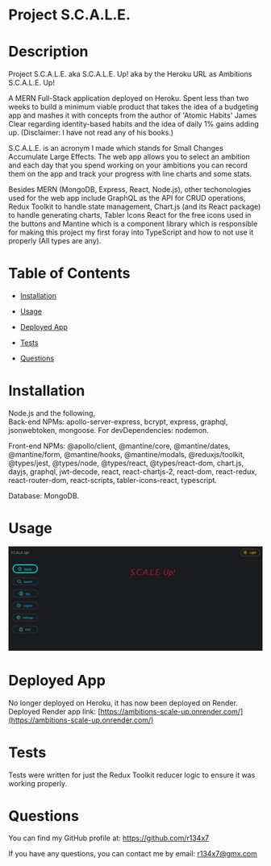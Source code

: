 # Project S.C.A.L.E.



  # Description

  Project S.C.A.L.E. aka S.C.A.L.E. Up! aka by the Heroku URL as Ambitions S.C.A.L.E. Up!
  
  A MERN Full-Stack application deployed on Heroku. Spent less than two weeks to build a minimum viable product that takes the idea of a budgeting app and mashes it with concepts from the author of 'Atomic Habits' James Clear regarding identity-based habits and the idea of daily 1% gains adding up. (Disclaimer: I have not read any of his books.)  

  S.C.A.L.E. is an acronym I made which stands for Small Changes Accumulate Large Effects. The web app allows you to select an ambition and each day that you spend working on your ambitions you can record them on the app and track your progress with line charts and some stats.  

  Besides MERN (MongoDB, Express, React, Node.js), other techonologies used for the web app include GraphQL as the API for CRUD operations, Redux Toolkit to handle state management, Chart.js (and its React package) to handle generating charts, Tabler Icons React for the free icons used in the buttons and Mantine which is a component library which is responsible for making this project my first foray into TypeScript and how to not use it properly (All types are any).

  # Table of Contents
  
  - [Installation](#installation)
  - [Usage](#usage)
  
  - [Deployed App](#deployed-app)
  - [Tests](#tests)
  - [Questions](#questions)

  # Installation
  
  Node.js and the following,    
  Back-end NPMs: apollo-server-express, bcrypt, express, graphql, jsonwebtoken, mongoose. For devDependencies: nodemon.    

  Front-end NPMs: @apollo/client, @mantine/core, @mantine/dates, @mantine/form, @mantine/hooks, @mantine/modals, @reduxjs/toolkit, @types/jest, @types/node, @types/react, @types/react-dom, chart.js, dayjs, graphql, jwt-decode, react, react-chartjs-2, react-dom, react-redux, react-router-dom, react-scripts, tabler-icons-react, typescript.

  Database: MongoDB.

  # Usage
  
  ![Homepage of S.C.A.L.E. Up!](/readme_assets/ps24.png)

    
  # Deployed App  

  No longer deployed on Heroku, it has now been deployed on Render.
  Deployed Render app link: [https://ambitions-scale-up.onrender.com/](https://ambitions-scale-up.onrender.com/)
  

  # Tests
  
  Tests were written for just the Redux Toolkit reducer logic to ensure it was working properly.

  # Questions
  
  You can find my GitHub profile at: https://github.com/r134x7

  If you have any questions, you can contact me by email: r134x7@gmx.com


